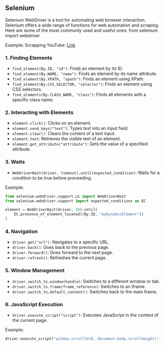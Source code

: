 

## Selenium
Selenium WebDriver is a tool for automating web browser interaction.
Selenium offers a wide range of functions for web automation and scraping. Here are some of the most commonly used and useful ones:
from selenium import webdriver

Example: Scrapping YouTube: [Link](https://scrapingking.medium.com/scrape-youtube-comments-using-python-and-selenium-43a7b39d80c3)

### 1. Finding Elements

- `find_element(By.ID, "id")`: Finds an element by its ID.
- `find_element(By.NAME, "name")`: Finds an element by its name attribute.
- `find_element(By.XPATH, "xpath")`: Finds an element using XPath.
- `find_element(By.CSS_SELECTOR, "selector")`: Finds an element using CSS selectors.
- `find_elements(By.CLASS_NAME, "class")`: Finds all elements with a specific class name.

### 2. Interacting with Elements

- `element.click()`: Clicks on an element.
- `element.send_keys("text")`: Types text into an input field.
- `element.clear()`: Clears the content of a text input.
- `element.text`: Retrieves the visible text of an element.
- `element.get_attribute("attribute")`: Gets the value of a specified attribute.

### 3. Waits
- `WebDriverWait(driver, timeout).until(expected_condition)`: Waits for a condition to be true before proceeding.

Example:
```python
from selenium.webdriver.support.ui import WebDriverWait
from selenium.webdriver.support import expected_conditions as EC

element = WebDriverWait(driver, 10).until(
    EC.presence_of_element_located((By.ID, "myDynamicElement"))
)
```

### 4. Navigation

- `driver.get("url")`: Navigates to a specific URL.
- `driver.back()`: Goes back to the previous page.
- `driver.forward()`: Goes forward to the next page.
- `driver.refresh()`: Refreshes the current page.

### 5. Window Management

- `driver.switch_to.window(handle)`: Switches to a different window or tab.
- `driver.switch_to.frame(frame_reference)`: Switches to an iframe.
- `driver.switch_to.default_content()`: Switches back to the main frame.

### 6. JavaScript Execution

- `driver.execute_script("script")`: Executes JavaScript in the context of the current page.

Example:
```python
driver.execute_script("window.scrollTo(0, document.body.scrollHeight);")
```